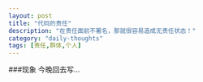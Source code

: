 ```yaml
---
layout: post
title: "代码的责任"
description: "在责任面前不署名，那就很容易造成无责任状态！"
category: "daily-thoughts"
tags: [责任,群体,个人]
---
```


###现象
今晚回去写...

